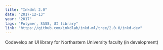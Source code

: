```yaml
---
title: "Inkdml 2.0"
date: "2017-12-13"
year: "2017"
tags: "Polymer, SASS, UI library"
link: "https://github.com/inkdlab/inkd-ml/tree/2.0.0/inkd-dev"
---
```


Codevelop an UI library for Northastern University faculty (in development)

